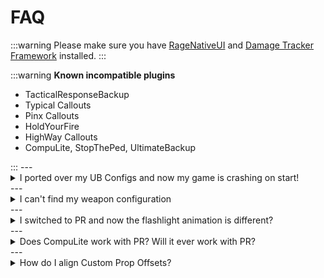 # FAQ

:::warning
Please make sure you have [RageNativeUI](https://github.com/alexguirre/RAGENativeUI/releases/tag/1.9.3) and [Damage Tracker Framework](https://www.lcpdfr.com/downloads/gta5mods/scripts/42767-damage-tracker-framework/) installed.
:::

:::warning
**Known incompatible plugins**
<ul>
    <li>TacticalResponseBackup</li>
    <li>Typical Callouts</li>
    <li>Pinx Callouts</li>
    <li>HoldYourFire</li>
    <li>HighWay Callouts</li>
    <li>CompuLite, StopThePed, UltimateBackup</li>
</ul>
:::
---
<details>
  <summary>I ported over my UB Configs and now my game is crashing on start!</summary>
  <div>
    <div>This is a commmon issue with some config sets, please see **[this video](https://www.youtube.com/watch?v=C_UBs0qdT5U)** for solutions.</div>
  </div>
</details>
---
<details>
  <summary>I can't find my weapon configuration</summary>
  <div>
    <div>The Loadouts.xml can be found at `Grand Theft Auto V/plugins/LSPDFR/PolicingRedefined`. It will look like it supports multiple loadouts, **it does not**.</div>
    <ul>
        <li>Weapon names can be found here: https://wiki.rage.mp/wiki/Weapons</li>
        <li>Weapon component names can be found here: https://wiki.rage.mp/wiki/Weapons_Components</li>
    </ul>
  </div>
</details>
---
<details>
  <summary>I switched to PR and now the flashlight animation is different?</summary>
  <div>
    <div>Stop The Ped has it's own custom flashlight animation, PR does not yet. This may change in a future update.</div>
  </div>
</details>
---
<details>
  <summary>Does CompuLite work with PR? Will it ever work with PR?</summary>
  <div>
    <div>No.</div>
  </div>
</details>
---
<details>
  <summary>How do I align Custom Prop Offsets?</summary>
  <div>
    <div>Watch **[this](https://www.youtube.com/watch?v=hIImN6f9ayM)** video made by Marcel</div>
  </div>
</details>